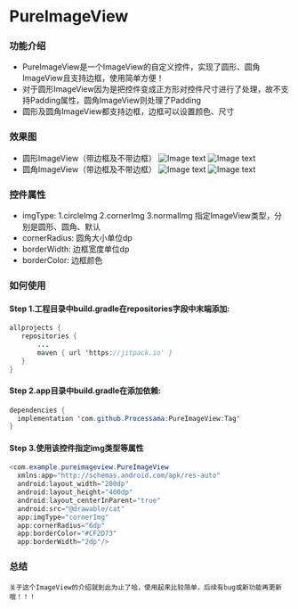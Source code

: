 # PureImageView
### 功能介绍
* PureImageView是一个ImageView的自定义控件，实现了圆形、圆角ImageView且支持边框，使用简单方便！
* 对于圆形ImageView因为是把控件变成正方形对控件尺寸进行了处理，故不支持Padding属性，圆角ImageView则处理了Padding
* 圆形及圆角ImageView都支持边框，边框可以设置颜色、尺寸
### 效果图
* 圆形ImageView（带边框及不带边框）
![Image text](https://github.com/Processama/PureImageView/blob/master/ScreenShots/CircleWithBorder.jpg)
![Image text](https://github.com/Processama/PureImageView/blob/master/ScreenShots/CircleNoBorder.jpg)
* 圆角ImageView（带边框及不带边框）
![Image text](https://github.com/Processama/PureImageView/blob/master/ScreenShots/CornerWithBorder.jpg)
![Image text](https://github.com/Processama/PureImageView/blob/master/ScreenShots/CornerNoBorder.jpg)
### 控件属性
* imgType: 1.circleImg 2.cornerImg 3.normalImg 指定ImageView类型，分别是圆形、圆角、默认
* cornerRadius: 圆角大小单位dp
* borderWidth: 边框宽度单位dp
* borderColor: 边框颜色
### 如何使用
  #### Step 1.工程目录中build.gradle在repositories字段中末端添加:
 ```java
allprojects {
    repositories {
        ...
        maven { url 'https://jitpack.io' } 
	}
}
  ```
  #### Step 2.app目录中build.gradle在添加依赖:
```java
dependencies {
  implementation 'com.github.Processama:PureImageView:Tag'
}
```
  #### Step 3.使用该控件指定img类型等属性
```java
<com.example.pureimageview.PureImageView
  xmlns:app="http://schemas.android.com/apk/res-auto"
  android:layout_width="200dp"
  android:layout_height="400dp"
  android:layout_centerInParent="true"
  android:src="@drawable/cat"
  app:imgType="cornerImg"
  app:cornerRadius="6dp"
  app:borderColor="#CF2D73"
  app:borderWidth="2dp"/>
```
### 总结
    关于这个ImageView的介绍就到此为止了哈，使用起来比较简单，后续有bug或新功能再更新哦！！！
  
